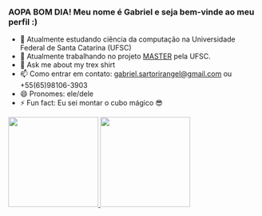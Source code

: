 ### AOPA BOM DIA! Meu nome é Gabriel e seja bem-vinde ao meu perfil :)

- 🌱 Atualmente estudando ciência da computação na Universidade Federal de Santa Catarina (UFSC)
- 🔭 Atualmente trabalhando no projeto [MASTER](http://www.master-project-h2020.eu/) pela UFSC.
- 💬 Ask me about my trex shirt
- 📫 Como entrar em contato: gabriel.sartorirangel@gmail.com ou +55(65)98106-3903
- 😄 Pronomes: ele/dele
- ⚡ Fun fact: Eu sei montar o cubo mágico 😎

 <div>
  <a href="https://github.com/gabisartori">
  <img height="180em" src="https://github-readme-stats.vercel.app/api?username=gabisartori&locale=pt-br&show_icons=true&theme=tokyonight&include_all_commits=true&count_private=true"/>
  </a>
  <a href="https://github.com/gabisartori">
  <img height="180em" src="https://github-readme-stats.vercel.app/api/top-langs/?username=gabisartori&locale=pt-br&layout=compact&langs_count=7&theme=tokyonight"/>
  </a>
</div>

